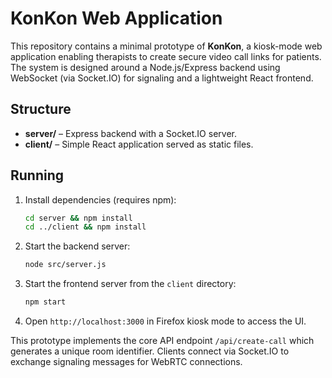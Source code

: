 # KonKon Web Application

This repository contains a minimal prototype of **KonKon**, a kiosk-mode web application enabling therapists to create secure video call links for patients. The system is designed around a Node.js/Express backend using WebSocket (via Socket.IO) for signaling and a lightweight React frontend.

## Structure

- **server/** – Express backend with a Socket.IO server.
- **client/** – Simple React application served as static files.

## Running

1. Install dependencies (requires npm):
   ```bash
   cd server && npm install
   cd ../client && npm install
   ```
2. Start the backend server:
   ```bash
   node src/server.js
   ```
3. Start the frontend server from the `client` directory:
   ```bash
   npm start
   ```
4. Open `http://localhost:3000` in Firefox kiosk mode to access the UI.

This prototype implements the core API endpoint `/api/create-call` which generates a unique room identifier. Clients connect via Socket.IO to exchange signaling messages for WebRTC connections.
